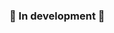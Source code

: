 ### 🚧 In development 🚧 
<!-- 
![Header](./img/header.png)

---

#### Projects :

<details>
 <summary><strong>🏢 Cookorama - 2023</strong></summary>
 
  Website, android app and java statistics dashboard for a team building company.&nbsp;
<a href="https://github.com/Jayllyz/TeamEase" target="_blank"><img height="100em" src="https://github-readme-stats.vercel.app/api/pin?username=jayllyz&repo=TeamEase&theme=dark&bg_color=00000000&title_color=39A6FF"/></a>

</details>

<details>
 <summary><strong><img src="./img/mario.png" width="20"> Mario Bros - 2023</strong></summary>
 
  Task planning software project made in C with the GTK+3.2 library, UI is made with Glade.&nbsp;
  
<a href="https://github.com/Danette10/projet_mario_bros_C" target="_blank"><img height="100em" src="https://github-readme-stats.vercel.app/api/pin?username=Danette10&repo=projet_mario_bros_C"/></a>
</details>

<details>
 <summary><strong>:hamburger: Topcook - 2022</strong></summary>
 
 This is a dynamic website project, the goal is to make a community website about cooking recipes
using PHP & JS. It's also my first year validation project.
<img src="https://github.com/Jayllyz/superSmashWB/blob/main/images/topcook_logo.svg" height="20em" >
 
<a href="https://github.com/Jayllyz/Topcook" target="_blank"><img height="100em" src="https://github-readme-stats.vercel.app/api/pin?username=jayllyz&repo=topcook&theme=dark&bg_color=00000000&title_color=39A6FF"/></a>

 </details>

---

-->
